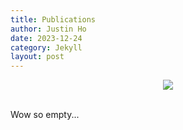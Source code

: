 ```yaml
---
title: Publications
author: Justin Ho
date: 2023-12-24
category: Jekyll
layout: post
---
```


<div style="text-align: center"><img src="https://github.com/justinhjy1004/jekyll-gitbook/blob/master/assets/dinosaur.gif?raw=true" /></div>

<br>

Wow so empty...